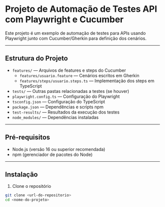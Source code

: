 # Projeto de Automação de Testes API com Playwright e Cucumber

Este projeto é um exemplo de automação de testes para APIs usando Playwright junto com Cucumber/Gherkin para definição dos cenários.

---

## Estrutura do Projeto

- `features/` — Arquivos de features e steps do Cucumber  
  - `features/usuario.feature` — Cenários escritos em Gherkin  
  - `features/steps/usuario.steps.ts` — Implementação dos steps em TypeScript
- `tests/` — Outras pastas relacionadas a testes (se houver)
- `playwright.config.ts` — Configuração do Playwright
- `tsconfig.json` — Configuração do TypeScript
- `package.json` — Dependências e scripts npm
- `test-results/` — Resultados da execução dos testes
- `node_modules/` — Dependências instaladas

---

## Pré-requisitos

- Node.js (versão 16 ou superior recomendada)
- npm (gerenciador de pacotes do Node)

---

## Instalação

1. Clone o repositório

```bash
git clone <url-do-repositorio>
cd <nome-do-projeto>
